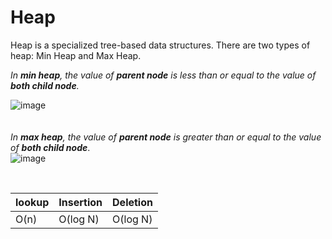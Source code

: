 # Heap 

Heap is a specialized tree-based data structures. There are two types of heap: Min Heap and Max Heap.

<i>In <b>min heap</b>, the value of <b>parent node</b> is less than or equal to the value of <b>both child node</b>.</i><br>

![image](https://user-images.githubusercontent.com/74874696/154785083-a4cef7e2-b879-4217-b8dd-30c4b5edb587.png)
<br><br><br>
<i>In <b>max heap</b>, the value of <b>parent node</b> is greater than or equal to the value of <b>both child node</b></i>.<br>
![image](https://user-images.githubusercontent.com/74874696/154785104-17e27724-011d-4c08-8d91-f70c207c33b0.png)

<br>

| lookup | Insertion | Deletion |
|--------|-----------|----------|
| O(n)   | O(log N)  | O(log N) |
